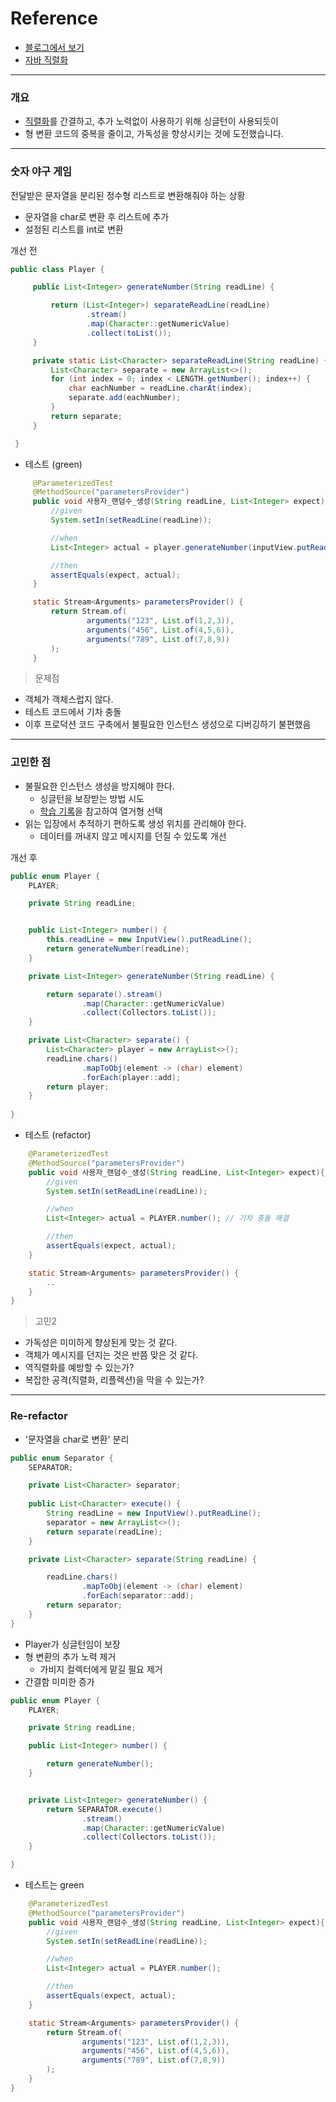 # Reference
- [블로그에서 보기](https://velog.io/@urtimeislimited/JAVA-싱글턴)
- [자바 직렬화](https://techblog.woowahan.com/2550/)

---

### 개요
- [직렬화](https://techblog.woowahan.com/2550/)를 간결하고, 추가 노력없이 사용하기 위해 싱글턴이 사용되듯이
- 형 변환 코드의 중복을 줄이고, 가독성을 향상시키는 것에 도전했습니다.

---

### 숫자 야구 게임

전달받은 문자열을 분리된 정수형 리스트로 변환해줘야 하는 상황
- 문자열을 char로 변환 후 리스트에 추가
- 설정된 리스트를 int로 변환


개선 전

```java
public class Player {

     public List<Integer> generateNumber(String readLine) {

         return (List<Integer>) separateReadLine(readLine)
                 .stream()
                 .map(Character::getNumericValue)
                 .collect(toList());
     }

     private static List<Character> separateReadLine(String readLine) {
         List<Character> separate = new ArrayList<>();
         for (int index = 0; index < LENGTH.getNumber(); index++) {
             char eachNumber = readLine.charAt(index);
             separate.add(eachNumber);
         }
         return separate;
     }

 }
```

- 테스트 (green)

```java
     @ParameterizedTest
     @MethodSource("parametersProvider")
     public void 사용자_랜덤수_생성(String readLine, List<Integer> expect){
         //given
         System.setIn(setReadLine(readLine));

         //when
         List<Integer> actual = player.generateNumber(inputView.putReadLine());

         //then
         assertEquals(expect, actual);
     }

     static Stream<Arguments> parametersProvider() {
         return Stream.of(
                 arguments("123", List.of(1,2,3)),
                 arguments("456", List.of(4,5,6)),
                 arguments("789", List.of(7,8,9))
         );
     }
```


> 문제점
- 객체가 객체스럽지 않다.
- 테스트 코드에서 기차 충돌
- 이후 프로덕션 코드 구축에서 불필요한 인스턴스 생성으로 디버깅하기 불편했음

---

### 고민한 점
- 불필요한 인스턴스 생성을 방지해야 한다.
  - 싱글턴을 보장받는 방법 시도
  - [학습 기록](https://github.com/joohyeongKim/studying/blob/main/Effective_Java/아이템%203%20-%20private%20생성자나%20열거%20타입으로%20싱글턴임을%20보증하라.md)을 참고하여 열거형 선택
- 읽는 입장에서 추적하기 편하도록 생성 위치를 관리해야 한다.
  - 데이터를 꺼내지 않고 메시지를 던질 수 있도록 개선
  
개선 후

```java
public enum Player {
    PLAYER;

    private String readLine;


    public List<Integer> number() {
        this.readLine = new InputView().putReadLine();
        return generateNumber(readLine);
    }

    private List<Integer> generateNumber(String readLine) {

        return separate().stream()
                .map(Character::getNumericValue)
                .collect(Collectors.toList());
    }

    private List<Character> separate() {
        List<Character> player = new ArrayList<>();
        readLine.chars()
                .mapToObj(element -> (char) element)
                .forEach(player::add);
        return player;
    }
    
}
```

- 테스트 (refactor)
```java
    @ParameterizedTest
    @MethodSource("parametersProvider")
    public void 사용자_랜덤수_생성(String readLine, List<Integer> expect){
        //given
        System.setIn(setReadLine(readLine));

        //when
        List<Integer> actual = PLAYER.number(); // 기차 충돌 해결

        //then
        assertEquals(expect, actual);
    }

    static Stream<Arguments> parametersProvider() {
        ..
    }
}
```
> 고민2
- 가독성은 미미하게 향상된게 맞는 것 같다.
- 객체가 메시지를 던지는 것은 반쯤 맞은 것 같다.
- 역직렬화를 예방할 수 있는가?
- 복잡한 공격(직렬화, 리플렉션)을 막을 수 있는가?

---

### Re-refactor

- '문자열을 char로 변환' 분리

```java
public enum Separator {
    SEPARATOR;

    private List<Character> separator;
    
    public List<Character> execute() {
        String readLine = new InputView().putReadLine();
        separator = new ArrayList<>();
        return separate(readLine);
    }

    private List<Character> separate(String readLine) {

        readLine.chars()
                .mapToObj(element -> (char) element)
                .forEach(separator::add);
        return separator;
    }
}
```

- Player가 싱글턴임이 보장
- 형 변환의 추가 노력 제거
  - 가비지 컬렉터에게 맡길 필요 제거
- 간결함 미미한 증가

```java
public enum Player {
    PLAYER;

    private String readLine;

    public List<Integer> number() {

        return generateNumber();
    }


    private List<Integer> generateNumber() {
        return SEPARATOR.execute()
                .stream()
                .map(Character::getNumericValue)
                .collect(Collectors.toList());
    }

}
```

- 테스트는 green

```java
    @ParameterizedTest
    @MethodSource("parametersProvider")
    public void 사용자_랜덤수_생성(String readLine, List<Integer> expect){
        //given
        System.setIn(setReadLine(readLine));

        //when
        List<Integer> actual = PLAYER.number();

        //then
        assertEquals(expect, actual);
    }

    static Stream<Arguments> parametersProvider() {
        return Stream.of(
                arguments("123", List.of(1,2,3)),
                arguments("456", List.of(4,5,6)),
                arguments("789", List.of(7,8,9))
        );
    }
}
```

